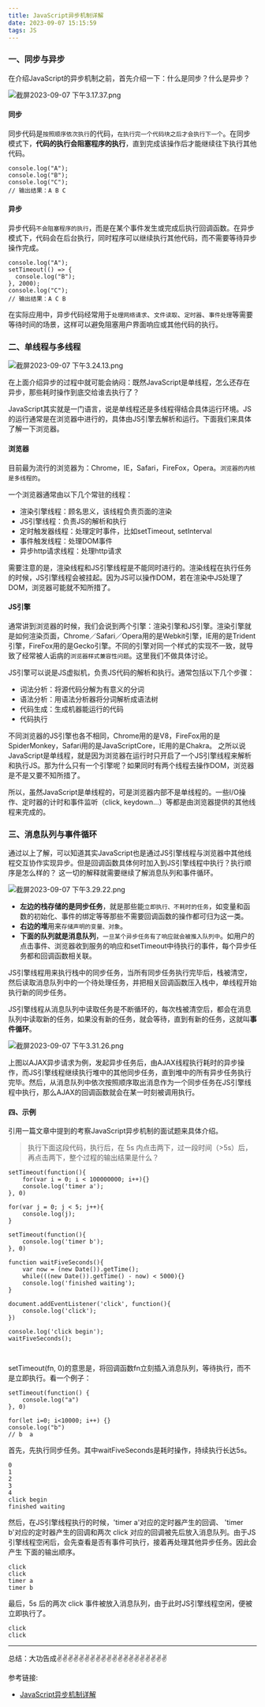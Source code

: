 ```yaml
---
title: JavaScript异步机制详解
date: 2023-09-07 15:15:59
tags: JS
---
```



<meta name="referrer" content="no-referrer"/>

### 一、同步与异步

在介绍JavaScript的异步机制之前，首先介绍一下：什么是同步？什么是异步？


![截屏2023-09-07 下午3.17.37.png](https://upload-images.jianshu.io/upload_images/11846892-773d8392b467c347.png?imageMogr2/auto-orient/strip%7CimageView2/2/w/1240)

#### 同步

同步代码是`按照顺序依次执行`的代码，`在执行完一个代码块之后才会执行下一个`。在同步模式下，**代码的执行会阻塞程序的执行**，直到完成该操作后才能继续往下执行其他代码。

```
console.log("A");
console.log("B");
console.log("C");
// 输出结果：A B C
```

#### 异步
异步代码`不会阻塞程序的执行`，而是在某个事件发生或完成后执行回调函数。在异步模式下，代码会在后台执行，同时程序可以继续执行其他代码，而不需要等待异步操作完成。

```
console.log("A");
setTimeout(() => {
  console.log("B");
}, 2000);
console.log("C");
// 输出结果：A C B
```

在实际应用中，异步代码经常用于`处理网络请求`、`文件读取`、`定时器`、`事件处理`等需要等待时间的场景，这样可以避免阻塞用户界面响应或其他代码的执行。


### 二、单线程与多线程

![截屏2023-09-07 下午3.24.13.png](https://upload-images.jianshu.io/upload_images/11846892-6077e1eb81e743fa.png?imageMogr2/auto-orient/strip%7CimageView2/2/w/1240)


在上面介绍异步的过程中就可能会纳闷：既然JavaScript是单线程，怎么还存在异步，那些耗时操作到底交给谁去执行了？

JavaScript其实就是一门语言，说是单线程还是多线程得结合具体运行环境。JS的运行通常是在浏览器中进行的，具体由JS引擎去解析和运行。下面我们来具体了解一下浏览器。

#### 浏览器
目前最为流行的浏览器为：Chrome，IE，Safari，FireFox，Opera。`浏览器的内核是多线程的`。

一个浏览器通常由以下几个常驻的线程：
* 渲染引擎线程：顾名思义，该线程负责页面的渲染
* JS引擎线程：负责JS的解析和执行
* 定时触发器线程：处理定时事件，比如setTimeout, setInterval
* 事件触发线程：处理DOM事件
* 异步http请求线程：处理http请求

需要注意的是，渲染线程和JS引擎线程是不能同时进行的。渲染线程在执行任务的时候，JS引擎线程会被挂起。因为JS可以操作DOM，若在渲染中JS处理了DOM，浏览器可能就不知所措了。

#### JS引擎

通常讲到浏览器的时候，我们会说到两个引擎：渲染引擎和JS引擎。渲染引擎就是如何渲染页面，Chrome／Safari／Opera用的是Webkit引擎，IE用的是Trident引擎，FireFox用的是Gecko引擎。不同的引擎对同一个样式的实现不一致，就导致了经常被人诟病的`浏览器样式兼容性问题`。这里我们不做具体讨论。

JS引擎可以说是JS虚拟机，负责JS代码的解析和执行。通常包括以下几个步骤：
* 词法分析：将源代码分解为有意义的分词
* 语法分析：用语法分析器将分词解析成语法树
* 代码生成：生成机器能运行的代码
* 代码执行

不同浏览器的JS引擎也各不相同，Chrome用的是V8，FireFox用的是SpiderMonkey，Safari用的是JavaScriptCore，IE用的是Chakra。
之所以说JavaScript是单线程，就是因为浏览器在运行时只开启了一个JS引擎线程来解析和执行JS。那为什么只有一个引擎呢？如果同时有两个线程去操作DOM，浏览器是不是又要不知所措了。

所以，虽然JavaScript是单线程的，可是浏览器内部不是单线程的。一些I/O操作、定时器的计时和事件监听（click, keydown...）等都是由浏览器提供的其他线程来完成的。


### 三、消息队列与事件循环

通过以上了解，可以知道其实JavaScript也是通过JS引擎线程与浏览器中其他线程交互协作实现异步。但是回调函数具体何时加入到JS引擎线程中执行？执行顺序是怎么样的？
这一切的解释就需要继续了解消息队列和事件循环。

![截屏2023-09-07 下午3.29.22.png](https://upload-images.jianshu.io/upload_images/11846892-3a9db87f7747cb2c.png?imageMogr2/auto-orient/strip%7CimageView2/2/w/1240)

* **左边的栈存储的是同步任务**，就是那些能`立即执行、不耗时的任务`，如变量和函数的初始化、事件的绑定等等那些不需要回调函数的操作都可归为这一类。
* **右边的堆**用来`存储声明的变量、对象`。
* **下面的队列就是消息队列**，`一旦某个异步任务有了响应就会被推入队列中`。如用户的点击事件、浏览器收到服务的响应和setTimeout中待执行的事件，每个异步任务都和回调函数相关联。

JS引擎线程用来执行栈中的同步任务，当所有同步任务执行完毕后，栈被清空，然后读取消息队列中的一个待处理任务，并把相关回调函数压入栈中，单线程开始执行新的同步任务。

JS引擎线程从消息队列中读取任务是不断循环的，每次栈被清空后，都会在消息队列中读取新的任务，如果没有新的任务，就会等待，直到有新的任务，这就叫**事件循环**。

![截屏2023-09-07 下午3.31.26.png](https://upload-images.jianshu.io/upload_images/11846892-daa4fee8db069bbc.png?imageMogr2/auto-orient/strip%7CimageView2/2/w/1240)


上图以AJAX异步请求为例，发起异步任务后，由AJAX线程执行耗时的异步操作，而JS引擎线程继续执行堆中的其他同步任务，直到堆中的所有异步任务执行完毕。然后，从消息队列中依次按照顺序取出消息作为一个同步任务在JS引擎线程中执行，那么AJAX的回调函数就会在某一时刻被调用执行。

#### 四、示例
引用一篇文章中提到的考察JavaScript异步机制的面试题来具体介绍。
> 执行下面这段代码，执行后，在 5s 内点击两下，过一段时间（>5s）后，再点击两下，整个过程的输出结果是什么？

```
setTimeout(function(){
    for(var i = 0; i < 100000000; i++){}
    console.log('timer a');
}, 0)

for(var j = 0; j < 5; j++){
    console.log(j);
}

setTimeout(function(){
    console.log('timer b');
}, 0)

function waitFiveSeconds(){
    var now = (new Date()).getTime();
    while(((new Date()).getTime() - now) < 5000){}
    console.log('finished waiting');
}

document.addEventListener('click', function(){
    console.log('click');
})

console.log('click begin');
waitFiveSeconds();



```
setTimeout(fn, 0)的意思是，将回调函数fn立刻插入消息队列，等待执行，而不是立即执行。看一个例子：

```
setTimeout(function() {
    console.log("a")
}, 0)

for(let i=0; i<10000; i++) {}
console.log("b")
// b  a
```

首先，先执行同步任务。其中waitFiveSeconds是耗时操作，持续执行长达5s。
```
0
1
2
3
4
click begin
finished waiting
```
然后，在JS引擎线程执行的时候，'timer a'对应的定时器产生的回调、 'timer b'对应的定时器产生的回调和两次 click 对应的回调被先后放入消息队列。由于JS引擎线程空闲后，会先查看是否有事件可执行，接着再处理其他异步任务。因此会产生 下面的输出顺序。

```
click
click
timer a
timer b
```

最后，5s 后的两次 click 事件被放入消息队列，由于此时JS引擎线程空闲，便被立即执行了。

```
click
click
```

---
总结：大功告成✌️✌️✌️✌️✌️✌️✌️✌️✌️✌️✌️✌️✌️✌️✌️✌️✌️✌️✌️✌️



参考链接:
* [JavaScript异步机制详解](https://juejin.cn/post/6844903556084924423)
